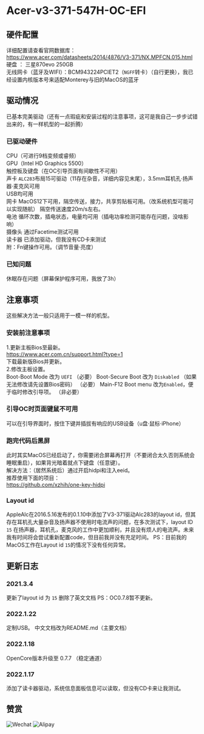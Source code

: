 # Acer-v3-371-547H-OC-EFI
##  硬件配置
详细配置请查看官网数据库：https://www.acer.com/datasheets/2014/4876/V3-371/NX.MPFCN.015.html<br>
硬盘 ： 三星870evo 250GB <br>
无线网卡（蓝牙及WIFI）：BCM943224PCIET2（`NGFF`转卡）（自行更换），我已经设置内核版本号来适配Monterey与旧的MacOS的蓝牙<br>
## 驱动情况
已基本完美驱动（还有一点瑕疵和安装过程的注意事项，这可是我自己一步步试错出来的，有一样机型的一起折腾）
### 已驱动硬件
CPU（可进行9档变频或睿频）<br>
GPU（Intel HD Graphics 5500）<br>
触控板及键盘（在OC引导页面有间歇性不可用）<br>
声卡 `ALC283`布局15可驱动（11存在杂音，详细内容见末尾），3.5mm耳机孔·扬声器·麦克风可用<br>
USB均可用<br>
网卡 MacOS12下可用，隔空传送，接力，共享剪贴板可用。（改系统机型可能可以实现随航） 隔空传送速度20m/s左右。<br>
电池 循环次数，插电状态，电量均可用（插电功率检测可能存在问题，没啥影响）<br>
摄像头 通过Facetime测试可用<br>
读卡器 已添加驱动，但我没有CD卡来测试<br>
附：Fn键操作可用。（调节音量·亮度）
### 已知问题
休眠存在问题（屏幕保护程序可用，我放了3h）
## 注意事项
这些解决方法一般只适用于一模一样的机型。
### 安装前注意事项
1.更新主板Bios至最新。<br>
https://www.acer.com.cn/support.html?type=1 <br>
下载最新版Bios并更新。<br>
2.修改主板设置。<br>
Boot-Boot Mode 改为 `UEFI` （必要）
Boot-Secure Boot 改为 `Diskabled` （如果无法修改请先设置Bios密码） （必要）
Main-F12 Boot menu 改为`Enabled`，便于临时修改引导项。 （非必要）
### 引导OC时页面键鼠不可用
可以在引导界面时，按住下键并插拔有响应的USB设备（u盘·鼠标·iPhone）
### 跑完代码后黑屏
此时其实MacOS已经启动了，你需要闭合屏幕再打开（不要闭合太久否则系统会睡眠重启），如果背光暗着就点下键盘（任意键）。<br>
解决方法：（居然系统后）通过开启hidpi和注入eeid。<br>
推荐使用下面的项目：<br>
https://github.com/xzhih/one-key-hidpi
### Layout id
AppleAlc在2016.5.16发布的0.1.10中添加了V3-371驱动Alc283的layout id，但其存在耳机孔大量杂音及扬声器不使用时电流声的问题，在多次测试下，layout ID `15` 在扬声器，耳机孔，麦克风的工作中更加顺利，并且没有烦人的电流声。未来我有时间将会尝试重新配置code，但目前我并没有充足时间。
PS：目前我的MacOS工作在Layout id `15`的情况下没有任何异常。
## 更新日志
### 2021.3.4
更新了layout id 为 `15`
删除了英文文档
PS：OC0.7.8暂不更新。
### 2022.1.22
定制USB。
中文文档改为README.md（主要文档）
### 2022.1.18
OpenCore版本升级至 0.7.7 （稳定通道）
### 2022.1.17
添加了读卡器驱动，系统信息面板信息可以读取，但没有CD卡来让我测试。

## 赞赏

![Wechat](https://user-images.githubusercontent.com/84220224/149635235-3f295841-d2cf-4579-b2a7-00b5345ff77e.jpg)
![Alipay](https://user-images.githubusercontent.com/84220224/149635237-1d548a3f-12c8-4c4b-81a8-08b455b9801f.jpg)
